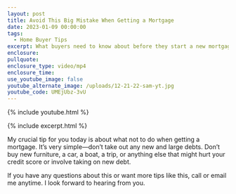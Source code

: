 ```yaml
---
layout: post
title: Avoid This Big Mistake When Getting a Mortgage
date: 2023-01-09 00:00:00
tags:
  - Home Buyer Tips
excerpt: What buyers need to know about before they start a new mortgage.
enclosure:
pullquote:
enclosure_type: video/mp4
enclosure_time:
use_youtube_image: false
youtube_alternate_image: /uploads/12-21-22-sam-yt.jpg
youtube_code: UMEjUbz-3vU
---
```

{% include youtube.html %}

{% include excerpt.html %}

My crucial tip for you today is about what not to do when getting a mortgage. It’s very simple—don’t take out any new and large debts. Don’t buy new furniture, a car, a boat, a trip, or anything else that might hurt your credit score or involve taking on new debt.&nbsp;

If you have any questions about this or want more tips like this, call or email me anytime. I look forward to hearing from you.